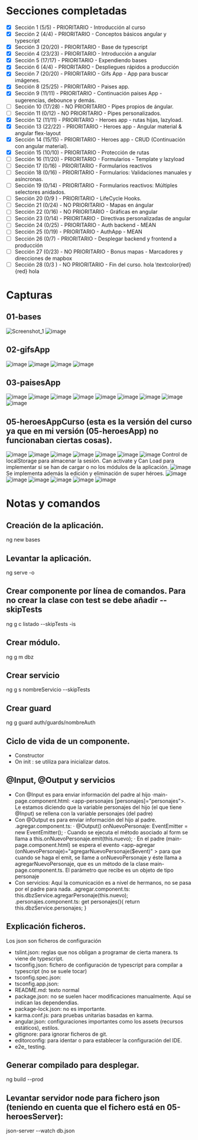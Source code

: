 # Secciones completadas
- [x] Sección 1 (5/5) - PRIORITARIO - Introducción al curso
- [x] Sección 2 (4/4) - PRIORITARIO - Conceptos básicos angular y typescript
- [x] Sección 3 (20/20) - PRIORITARIO - Base de typescript
- [x] Sección 4 (23/23) - PRIORITARIO - Introducción a angular
- [x] Sección 5 (17/17) - PRIORITARIO - Expendiendo bases
- [x] Sección 6 (4/4) - PRIORITARIO - Despliegues rápidos a producción
- [x] Sección 7 (20/20) - PRIORITARIO - Gifs App - App para buscar imágenes.
- [x] Sección 8 (25/25) - PRIORITARIO - Paises app. 
- [x] Sección 9 (11/11) - PRIORITARIO - Continuación paises App - sugerencias, debounce y demás.
- [ ] Sección 10 (17/28) - NO PRIORITARIO - Pipes propios de ángular.
- [ ] Sección 11 (0/12) - NO PRIORITARIO - Pipes personalizados.
- [x] Sección 12 (11/11) - PRIORITARIO - Heroes app - rutas hijas, lazyload.
- [x] Sección 13 (22/22) - PRIORITARIO - Heroes app - Angular material & angular flex-layout
- [x] Sección 14 (15/15) - PRIORITARIO - Heroes app - CRUD (Continuación con angular material).
- [x] Sección 15 (10/10) - PRIORITARIO - Protección de rutas
- [ ] Sección 16 (11/20) - PRIORITARIO - Formularios - Template y lazyload
- [ ] Sección 17 (0/16) - PRIORITARIO - Formularios reactivos
- [ ] Sección 18 (0/16) - PRIORITARIO - Formularios: Validaciones manuales y asíncronas.
- [ ] Sección 19 (0/14) - PRIORITARIO - Formularios reactivos: Múltiples selectores anidados.
- [ ] Sección 20 (0/9 ) - PRIORITARIO - LifeCycle Hooks.
- [ ] Sección 21 (0/24) - NO PRIORITARIO  - Mapas en ángular
- [ ] Sección 22 (0/16) - NO PRIORITARIO - Gráficas en angular
- [ ] Sección 23 (0/14) - PRIORITARIO - Directivas personalizadas de angular
- [ ] Sección 24 (0/25) - PRIORITARIO - Auth backend - MEAN
- [ ] Sección 25 (0/19) - PRIORITARIO - AuthApp - MEAN
- [ ] Sección 26 (0/7) - PRIORITARIO - Desplegar backend y frontend a producción
- [ ] Sección 27 (0/23) - NO PRIORITARIO - Bonus mapas - Marcadores y direcciones de mapbox
- [ ] Sección 28 (0/3 ) - NO PRIORITARIO - Fin del curso.
hola \textcolor{red}{red} hola

# Capturas

## 01-bases
  ![Screenshot_1](https://user-images.githubusercontent.com/55620393/147700095-840390b4-983e-4b78-b3b0-5906cb9d00cf.png)
  ![image](https://user-images.githubusercontent.com/55620393/147700142-ae9e5903-f6c6-44ee-ae65-4d456fcc08cb.png)

## 02-gifsApp
  ![image](https://user-images.githubusercontent.com/55620393/147700395-2609db94-a897-44bf-bdd4-ea9e82730979.png)
  ![image](https://user-images.githubusercontent.com/55620393/147700409-e60c85dd-df76-4ced-a21a-e9224729cec4.png)
  ![image](https://user-images.githubusercontent.com/55620393/147700416-47e6e26b-ce91-4cd6-9031-52229e51cd81.png)
  ![image](https://user-images.githubusercontent.com/55620393/147700426-0359ed04-6cd0-4ec1-93b5-32c56dbead8e.png)

## 03-paisesApp  
  ![image](https://user-images.githubusercontent.com/55620393/147749562-ccf72320-81ba-47f3-b8a7-9b92b8da360e.png)
  ![image](https://user-images.githubusercontent.com/55620393/147749583-0f5896f3-f78b-495c-ad9e-36e0b7ddc2b0.png)
  ![image](https://user-images.githubusercontent.com/55620393/147749594-b2fb97aa-005f-42ea-aee2-d215eff27f19.png)
  ![image](https://user-images.githubusercontent.com/55620393/147749637-725ea7e5-3986-4c90-8b35-ccb16d0e2fa3.png)
  ![image](https://user-images.githubusercontent.com/55620393/147765217-ca8dc266-d99f-4e98-818f-610c6dc57809.png)
  ![image](https://user-images.githubusercontent.com/55620393/147765231-c94700c3-eb67-47ea-8542-5596f286107b.png)
  ![image](https://user-images.githubusercontent.com/55620393/147765263-620f1ca5-527b-4866-8b15-272fa8462b3d.png)
  ![image](https://user-images.githubusercontent.com/55620393/147765318-4724683c-44d3-46f6-be36-4e5760f8931e.png)
  ![image](https://user-images.githubusercontent.com/55620393/147765331-1b2fe52f-f7ac-4c7b-9535-961ee949590d.png)
## 05-heroesAppCurso (esta es la versión del curso ya que en mi versión (05-heroesApp) no funcionaban ciertas cosas).
  ![image](https://user-images.githubusercontent.com/55620393/148438953-8494fbe5-f846-4861-a0bb-57bb921ce0f7.png)
  ![image](https://user-images.githubusercontent.com/55620393/148438970-0149da81-f31a-4494-a18e-d62cc7f67fd2.png)
  ![image](https://user-images.githubusercontent.com/55620393/148438996-cceb4749-8375-4f80-b475-0e80b7310cc1.png)
  ![image](https://user-images.githubusercontent.com/55620393/148439020-907dfce6-1b18-40f3-8648-ad5c2c79bff3.png)
  ![image](https://user-images.githubusercontent.com/55620393/148439040-414b7dc2-a694-4099-9d91-6825148bcf3c.png)
  ![image](https://user-images.githubusercontent.com/55620393/148439073-1bff1e39-38dd-49df-a739-488cb692d346.png)
  ![image](https://user-images.githubusercontent.com/55620393/148439092-2c9000c2-dcfc-4a26-b6c1-7babdaeb7fd6.png)
  Control de localStorage para almacenar la sesión. Can activate y Can Load para implementar si se han de cargar o no los módulos de la aplicación.
  ![image](https://user-images.githubusercontent.com/55620393/148650237-0e393035-dc35-4a8a-bd07-fe3d25a0a7e6.png)
  Se implementa además la edición y eliminación de super héroes.
  ![image](https://user-images.githubusercontent.com/55620393/148650289-e8f9c80a-a21d-4e00-a7eb-29c17d0c5fac.png)
  ![image](https://user-images.githubusercontent.com/55620393/148650307-a6c720a4-6880-4e91-bb1e-beea4f0679ae.png)
  ![image](https://user-images.githubusercontent.com/55620393/148650309-e20a0e2c-8fd5-409d-b547-0b6de58e2f9f.png)
  ![image](https://user-images.githubusercontent.com/55620393/148650321-6b23656b-2b00-4fe4-8dfd-60a7dd512395.png)
  ![image](https://user-images.githubusercontent.com/55620393/148650330-e8448c04-f9be-4612-b7b7-980dcaf8cc56.png)
  ![image](https://user-images.githubusercontent.com/55620393/148650334-41354ace-3c55-4860-91c3-0d7294fa0fc5.png)

# Notas y comandos
## Creación de la aplicación.
ng new bases

## Levantar la aplicación.
ng serve -o

## Crear componente por línea de comandos. Para no crear la clase con test se debe añadir --skipTests
ng g c listado --skipTests -is

## Crear módulo.
ng g m dbz

## Crear servicio
ng g s nombreServicio --skipTests

## Crear guard
ng g guard auth/guards/nombreAuth

## Ciclo de vida de un componente.
- Constructor
- On init : se utiliza para inicializar datos.

## @Input, @Output y servicios
- Con @Input es para enviar información del padre al hijo
  ·main-page.component.html:
    <app-personajes [personajes]="personajes"></app-personajes>. Le estamos diciendo que la variable personajes del hijo (el que tiene @Input) se rellena con la variable personajes (del padre)
- Con @Output es para enviar información del hijo al padre.
  .agregar.component.ts: 
    · @Output() onNuevoPersonaje: EventEmitter<Personaje> = new EventEmitter();
    · Cuando se ejecuta el método asociado al form se llama a this.onNuevoPersonaje.emit(this.nuevo);
    · En el padre (main-page.component.html) se espera el evento <app-agregar (onNuevoPersonaje)="agregarNuevoPersonaje($event)" ></app-agregar> para que cuando se haga el emit, se llame a onNuevoPersonaje y éste llama a agregarNuevoPersonaje, que es un método
    de la clase main-page.component.ts. El parámetro que recibe es un objeto de tipo personaje
- Con servicios: Aquí la comunicación es a nivel de hermanos, no se pasa por el padre para nada.
  .agregar.component.ts:
    this.dbzService.agregarPersonaje(this.nuevo);
  .personajes.component.ts:
     get personajes(){
    return this.dbzService.personajes;
  }

## Explicación ficheros.
Los json son ficheros de configuración
- tslint.json: reglas que nos obligan a programar de cierta manera. ts viene de typescript.
- tsconfig.json: fichero de configuración de typescript para compilar a typescript (no se suele tocar)
- tsconfig.spec.json: 
- tsconfig.app.json:
- README.md: texto normal
- package.json: no se suelen hacer modificaciones manualmente. Aquí se indican las dependendias.
- package-lock.json: no es importante.
- karma.conf.js: para pruebas unitarias basadas en karma.
- angular.json: configuraciones importantes como los assets (recursos estáticos), estilos.
- gitignore: para ignorar ficheros de git.
- editorconfig: para identar o para establecer la configuración del IDE.
- e2e_ testing.

## Generar compilado para desplegar.
ng build --prod

## Levantar servidor node para fichero json (teniendo en cuenta que el fichero está en 05-heroesServer):
 json-server --watch db.json
